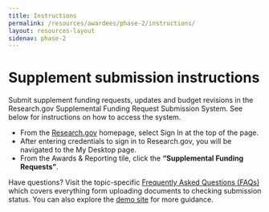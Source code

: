 ```yaml
---
title: Instructions
permalink: /resources/awardees/phase-2/instructions/
layout: resources-layout
sidenav: phase-2
---
```

# Supplement submission instructions

Submit supplement funding requests, updates and budget revisions in the Research.gov Supplemental Funding Request Submission System. See below for instructions on how to access the system.

* From the [Research.gov](https://www.research.gov/research-web/)  homepage, select Sign In at the top of the page.
* After entering credentials to sign in to Research.gov, you will be navigated to the My Desktop page.
* From the Awards & Reporting tile, click the **“Supplemental Funding Requests”**.

Have questions? Visit the topic-specific [Frequently Asked Questions (FAQs)](https://www.research.gov/research-web/content/aboutsfr#psm) which covers everything form uploading documents to checking submission status. You can also explore the [demo site](https://web.demo.research.gov/proposalprep/#/sfr) for more guidance. 
